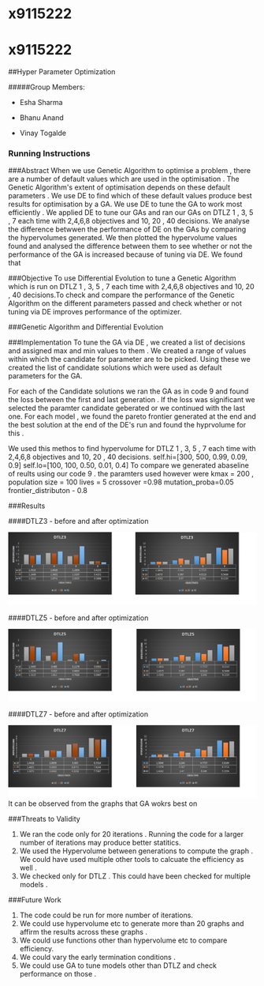 # x9115222
# x9115222
##Hyper Parameter Optimization 

#####Group Members:

- Esha Sharma 

- Bhanu Anand

- Vinay Togalde

### Running Instructions 

###Abstract
When we use Genetic Algorithm to optimise a problem , there are a number of default values which are used in the optimisation . 
The Genetic Algorithm's extent of optimisation depends on these default parameters . We use DE to find which of these default 
values produce best results for optimisation by a GA. We use DE to tune the GA to work most efficiently . We applied DE to tune
our GAs and ran our GAs on DTLZ 1 , 3, 5 , 7 each time with 2,4,6,8 objectives and 10, 20 , 40 decisions. We analyse the difference
betwwen the performance of DE on the GAs by comparing the hypervolumes generated. We then plotted the hypervolume values found 
and analysed the difference between them to see whether or not the performance of the GA is increased because of tuning via DE. 
We found that 

###Objective
To use Differential Evolution to tune a Genetic Algorithm which is run on DTLZ 1 , 3, 5 , 7 each time with 2,4,6,8 objectives 
and 10, 20 , 40 decisions.To check and compare the performance of the Genetic Algorithm on the different parameters passed and 
check whether or not tuning via DE improves performance of the optimizer. 

###Genetic Algorithm and Differential Evolution 

###Implementation 
To tune the GA via DE , we created a list of decisions and assigned max and min values to them . We created a range of values within 
which the candidate for parameter are to be picked. Using these we created the list of candidate solutions which were used as default 
parameters for the GA. 

For each of the Candidate solutions we ran the GA as in code 9 and found the loss between the first and last generation . If the loss 
was significant we selected the paramter candidate geberated or we continued with the last one. For each model , we found the pareto 
frontier generated at the end and the best solution at the end of the DE's run and found the hyprvolume for this . 

We used this methos to find hypervolume for DTLZ 1 , 3, 5 , 7 each time with 2,4,6,8 objectives 
and 10, 20 , 40 decisions.
self.hi=[300, 500, 0.99, 0.09, 0.9]
        self.lo=[100, 100, 0.50, 0.01, 0.4]
To compare we generated abaseline of reults using our code 9 . the paramters used however were 
kmax = 200 , 
population size = 100 
lives = 5
crossover =0.98
mutation_proba=0.05 
frontier_distributon - 0.8

###Results

####DTLZ3 - before and after optimization

![alt tag](https://github.com/bhanuanand28/x9115222/blob/master/hw/code/10/ScreenShots/DTLZ3.jpg)

####DTLZ5 - before and after optimization

![alt tag](https://github.com/bhanuanand28/x9115222/blob/master/hw/code/10/ScreenShots/DTLZ5.jpg)

####DTLZ7 - before and after optimization

![alt tag](https://github.com/bhanuanand28/x9115222/blob/master/hw/code/10/ScreenShots/DTLZ7.jpg)
It can be observed from the graphs that GA wokrs best on


###Threats to Validity 
1. We ran the code only for 20 iterations . Running the code for a larger number of iterations may produce better statitics. 
2. We used the Hypervolume between generations to compute the graph . We could have used multiple other tools to calcuate the efficiency 
as well . 
3. We checked only for DTLZ . This could have been checked for multiple models . 

###Future Work 
1. The code could be run for more number of iterations. 
2. We could use hypervolume etc to generate more than 20 graphs and affirm the results across these graphs . 
3. We could use functions other than hypervolume etc to compare efficiency. 
4. We could vary the early termination conditions . 
5. We could use GA to tune models other than DTLZ and check performance on those . 


